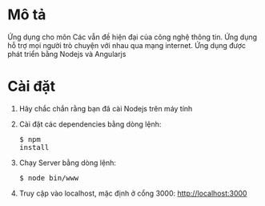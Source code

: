 # Mô tả

Ứng dụng cho môn Các vẫn đề hiện đại của công nghệ thông tin. Ứng dụng hỗ trợ mọi người trò chuyện với nhau qua mạng internet.
Ứng dụng được phát triển bằng Nodejs và Angularjs

# Cài đặt

1. Hãy chắc chắn rằng bạn đã cài Nodejs trên máy tính
2. Cài đặt các dependencies bằng dòng lệnh: <pre>$ npm install</pre>
3. Chạy Server bằng dòng lệnh: <pre>$ node bin/www</pre>

4. Truy cập vào localhost, mặc định ở cổng 3000: <a href="http://localhost:3000">http://localhost:3000</a>
